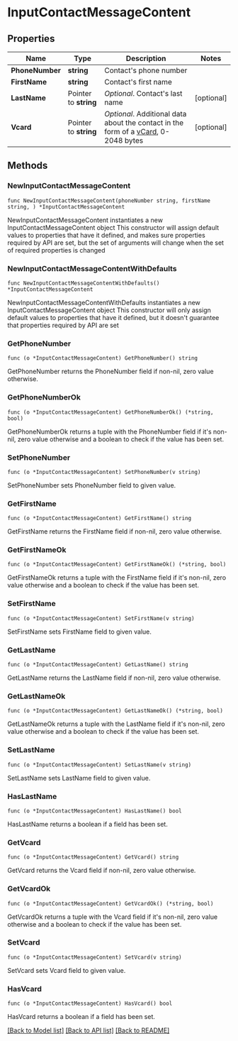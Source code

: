 # InputContactMessageContent

## Properties

Name | Type | Description | Notes
------------ | ------------- | ------------- | -------------
**PhoneNumber** | **string** | Contact&#39;s phone number | 
**FirstName** | **string** | Contact&#39;s first name | 
**LastName** | Pointer to **string** | *Optional*. Contact&#39;s last name | [optional] 
**Vcard** | Pointer to **string** | *Optional*. Additional data about the contact in the form of a [vCard](https://en.wikipedia.org/wiki/VCard), 0-2048 bytes | [optional] 

## Methods

### NewInputContactMessageContent

`func NewInputContactMessageContent(phoneNumber string, firstName string, ) *InputContactMessageContent`

NewInputContactMessageContent instantiates a new InputContactMessageContent object
This constructor will assign default values to properties that have it defined,
and makes sure properties required by API are set, but the set of arguments
will change when the set of required properties is changed

### NewInputContactMessageContentWithDefaults

`func NewInputContactMessageContentWithDefaults() *InputContactMessageContent`

NewInputContactMessageContentWithDefaults instantiates a new InputContactMessageContent object
This constructor will only assign default values to properties that have it defined,
but it doesn't guarantee that properties required by API are set

### GetPhoneNumber

`func (o *InputContactMessageContent) GetPhoneNumber() string`

GetPhoneNumber returns the PhoneNumber field if non-nil, zero value otherwise.

### GetPhoneNumberOk

`func (o *InputContactMessageContent) GetPhoneNumberOk() (*string, bool)`

GetPhoneNumberOk returns a tuple with the PhoneNumber field if it's non-nil, zero value otherwise
and a boolean to check if the value has been set.

### SetPhoneNumber

`func (o *InputContactMessageContent) SetPhoneNumber(v string)`

SetPhoneNumber sets PhoneNumber field to given value.


### GetFirstName

`func (o *InputContactMessageContent) GetFirstName() string`

GetFirstName returns the FirstName field if non-nil, zero value otherwise.

### GetFirstNameOk

`func (o *InputContactMessageContent) GetFirstNameOk() (*string, bool)`

GetFirstNameOk returns a tuple with the FirstName field if it's non-nil, zero value otherwise
and a boolean to check if the value has been set.

### SetFirstName

`func (o *InputContactMessageContent) SetFirstName(v string)`

SetFirstName sets FirstName field to given value.


### GetLastName

`func (o *InputContactMessageContent) GetLastName() string`

GetLastName returns the LastName field if non-nil, zero value otherwise.

### GetLastNameOk

`func (o *InputContactMessageContent) GetLastNameOk() (*string, bool)`

GetLastNameOk returns a tuple with the LastName field if it's non-nil, zero value otherwise
and a boolean to check if the value has been set.

### SetLastName

`func (o *InputContactMessageContent) SetLastName(v string)`

SetLastName sets LastName field to given value.

### HasLastName

`func (o *InputContactMessageContent) HasLastName() bool`

HasLastName returns a boolean if a field has been set.

### GetVcard

`func (o *InputContactMessageContent) GetVcard() string`

GetVcard returns the Vcard field if non-nil, zero value otherwise.

### GetVcardOk

`func (o *InputContactMessageContent) GetVcardOk() (*string, bool)`

GetVcardOk returns a tuple with the Vcard field if it's non-nil, zero value otherwise
and a boolean to check if the value has been set.

### SetVcard

`func (o *InputContactMessageContent) SetVcard(v string)`

SetVcard sets Vcard field to given value.

### HasVcard

`func (o *InputContactMessageContent) HasVcard() bool`

HasVcard returns a boolean if a field has been set.


[[Back to Model list]](../README.md#documentation-for-models) [[Back to API list]](../README.md#documentation-for-api-endpoints) [[Back to README]](../README.md)



